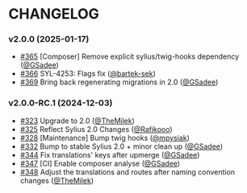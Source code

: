 # CHANGELOG

### v2.0.0 (2025-01-17)

- [#365](https://github.com/Sylius/InvoicingPlugin/issues/365) [Composer] Remove explicit sylius/twig-hooks dependency ([@GSadee](https://github.com/GSadee))
- [#366](https://github.com/Sylius/InvoicingPlugin/issues/366) SYL-4253: Flags fix ([@bartek-sek](https://github.com/bartek-sek))
- [#369](https://github.com/Sylius/InvoicingPlugin/issues/369) Bring back regenerating migrations in 2.0 ([@GSadee](https://github.com/GSadee))

### v2.0.0-RC.1 (2024-12-03)

- [#323](https://github.com/Sylius/InvoicingPlugin/issues/323) Upgrade to 2.0 ([@TheMilek](https://github.com/TheMilek))
- [#325](https://github.com/Sylius/InvoicingPlugin/issues/325) Reflect Sylius 2.0 Changes ([@Rafikooo](https://github.com/Rafikooo))
- [#328](https://github.com/Sylius/InvoicingPlugin/issues/328) [Maintenance] Bump twig hooks ([@mpysiak](https://github.com/mpysiak))
- [#332](https://github.com/Sylius/InvoicingPlugin/issues/332) Bump to stable Sylius 2.0 + minor clean up ([@GSadee](https://github.com/GSadee))
- [#344](https://github.com/Sylius/InvoicingPlugin/issues/344) Fix translations' keys after upmerge ([@GSadee](https://github.com/GSadee))
- [#347](https://github.com/Sylius/InvoicingPlugin/issues/347) [CI] Enable composer analyse ([@GSadee](https://github.com/GSadee))
- [#348](https://github.com/Sylius/InvoicingPlugin/issues/348) Adjust the translations and routes after naming convention changes ([@TheMilek](https://github.com/TheMilek))
